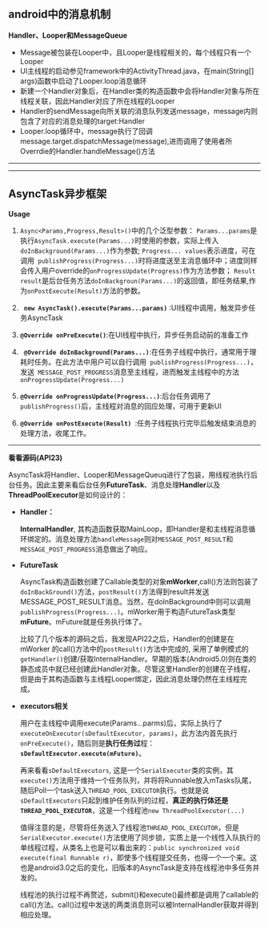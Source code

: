 ## android中的消息机制
**Handler、Looper和MessageQueue**
*   Message被包装在Looper中，且Looper是线程相关的，每个线程只有一个Looper
*   UI主线程的启动参见framework中的ActivityThread.java，在main(String[] args)函数中启动了Looper.loop消息循环
*   新建一个Handler对象后，在Handler类的构造函数中会将Handler对象与所在线程关联，因此Handler对应了所在线程的Looper
*   Handler的sendMessage向所关联的消息队列发送message，message内则包含了对应的消息处理的target:Handler
*   Looper.loop循环中，message执行了回调message.target.dispatchMessage(message),进而调用了使用者所Overrdie的Handler.handleMessage()方法

---

---

## **AsyncTask异步框架**

**Usage**
1.  ```Async<Params,Progress,Result>()```中的几个泛型参数：
    ```Params...params```是执行```AsyncTask.execute(Params...)```时使用的参数，实际上传入```doInBackground(Params...)```作为参数;
    ```Progress... values```表示进度，可在调用``` publishProgress(Progress...)```时将进度送至主消息循环中；进度同样会传入用户override的```onProgressUpdate(Progress)```作为方法参数；
    ```Result result```是后台任务方法```doInBackgroun(Params...)```的返回值，即任务结果,作为```onPostExecute(Result)```方法的参数。
    
2.  **``` new AsyncTask().execute(Params...params)```** :UI线程中调用，触发异步任务AsyncTask

3.  **``` @Override onPreExecute() ```**:在UI线程中执行，异步任务启动前的准备工作

4.  **``` @Override doInBackground(Params...)```**:在任务子线程中执行，通常用于理耗时任务。在此方法中用户可以自行调用```
publishProgress(Progress...)```，发送``` MESSAGE_POST_PROGRESS```消息至主线程，进而触发主线程中的方法``` onProgressUpdate(Progress...)```

5.  **```@Override onProgressUpdate(Progress...)```**:后台任务调用了``` publishProgress()```后，主线程对消息的回应处理，可用于更新UI

6.  **```@Override onPostExecute(Result) ```**:任务子线程执行完毕后触发结束消息的处理方法，收尾工作。

---

**看看源码(API23)**

AsyncTask将Handler、Looper和MessageQueuq进行了包装，用线程池执行后台任务。因此主要来看后台任务**FutureTask**、消息处理**Handler**以及**ThreadPoolExecutor**是如何设计的：

*   **Handler：**

     **InternalHandler**, 其构造函数获取MainLoop，即Handler是和主线程消息循环绑定的。消息处理方法```handleMessage```则对```MESSAGE_POST_RESULT```和```MESSAGE_POST_PROGRESS```消息做出了响应。
     
*   **FutureTask**

    AsyncTask构造函数创建了Callable类型的对象**mWorker**,call()方法则包装了```doInBackGround()```方法，```postResult()```方法得到result并发送MESSAGE_POST_RESULT消息。当然，在doInBackground中则可以调用``` publishProgress(Progress...)```。mWorker用于构造FutureTask类型**mFuture**。mFuture就是任务执行体了。
    
    比较了几个版本的源码之后，我发现API22之后，Handler的创建是在mWorker 的call()方法中的```postResult()```方法中完成的, 采用了单例模式的```getHandler()```创建/获取InternalHandler。早期的版本(Android5.0)则在类的静态成员中就已经创建此Handler对象。尽管这里Handler的创建在子线程，但是由于其构造函数与主线程Looper绑定，因此消息处理仍然在主线程完成。

*   **executors相关**
    
    用户在主线程中调用execute(Params...parms)后，实际上执行了```executeOnExecutor(sDefaultExecutor, params)```，此方法内首先执行```onPreExecute()```，随后则是**执行任务过**程：**```sDefaultExecutor.execute(mFuture)```**。

    再来看看```sDefaultExecutors```, 这是一个```SerialExecutor```类的实例，其```execute()```方法用于维持一个任务队列，并将将Runnable放入mTasks队尾，随后Poll一个task送入```THREAD_POOL_EXECUTOR```执行。也就是说```sDefaultExecutors```只起到维护任务队列的过程，**真正的执行体还是```THREAD_POOL_EXECUTOR```**，这是一个线程池```new ThreadPoolExecutor(...)```
    
    值得注意的是，尽管将任务送入了线程池```THREAD_POOL_EXECUTOR```，但是```SerialExecutor.execute()```方法使用了同步锁，实质上是一个线性入队执行的单线程过程，从类名上也是可以看出来的：```public synchronized void execute(final Runnable r)```，即使多个线程提交任务，也得一个一个来。这也是android3.0之后的变化，旧版本的AsyncTask是支持在线程池中多任务并发的。
    
    线程池的执行过程不再赘述，submit()和execute()最终都是调用了callable的call()方法。call()过程中发送的两类消息则可以被InternalHandler获取并得到相应处理。
